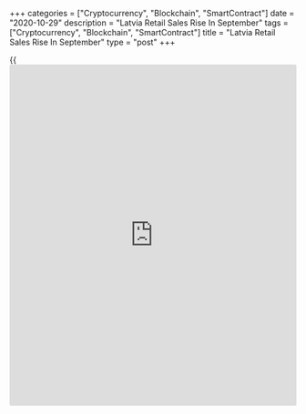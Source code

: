 +++
categories = ["Cryptocurrency", "Blockchain", "SmartContract"]
date = "2020-10-29"
description = "Latvia Retail Sales Rise In September"
tags = ["Cryptocurrency", "Blockchain", "SmartContract"]
title = "Latvia Retail Sales Rise In September"
type = "post"
+++

{{<iframe id="large-banner" src="https://www.bounty.group/#slide=10.0" width="100%" height="600" scrolling="no" style="border: 0px solid rgb(216, 221, 230); border-radius: 3px;">}}

Latvia's retail sales grew at a faster pace in September, figures from
the Central Statistical Bureau showed on Thursday.

Retail sales increased a [calendar](https://www.fintechee.com/web-trader/) adjusted 5.9 percent year-over-year in
September, following a 4.3 percent rise in August.

Turnover of retail trade in automotive fuels gained 13.4 percent yearly
in September. Sales of food products grew by 5.3 percent and those of
non-food products increased by 3.5 percent.

On a monthly basis, retail sales increased a seasonally adjusted 0.4
percent in September, after a 0.8 percent rise in the previous month.
Sales rose for the second straight month.

For comments and feedback [contact](https://www.playgroundfx.com/contact/): editorial@rtt[news](https://www.letsplayfx.com/blog/forex-news-website/).com

[Economic News][1]

 **What parts of the world are seeing the best (and worst) economic
performances lately? Click[here][2] to check out our [Econ Scorecard][2]
and find out! See up-to-the-moment [ranking](https://www.playgroundfx.com/blog/crypto-exchange-ranking/)s for the best and worst
performers in [GDP][3], [unemployment rate][4], [inflation][5] and much
more.**

   1. www.rtt[news](https://www.letsplayfx.com/blog/forex-news-website/).com/Content/EconomicNews.aspx
   2. www.rtt[news](https://www.letsplayfx.com/blog/forex-news-website/).com/economic-scorecard/world-rank/unemployment-rate/highest-performance.aspx
   3. www.rtt[news](https://www.letsplayfx.com/blog/forex-news-website/).com/economic-scorecard/world-rank/GDP/highest-performance.aspx
   4. www.rtt[news](https://www.letsplayfx.com/blog/forex-news-website/).com/economic-scorecard/world-rank/unemployment-rate/lowest-performance.aspx
   5. www.rtt[news](https://www.letsplayfx.com/blog/forex-news-website/).com/economic-scorecard/world-rank/CPI/highest-performance.aspx